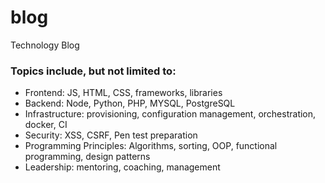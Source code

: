 # blog
Technology Blog

### Topics include, but not limited to:
- Frontend: JS, HTML, CSS, frameworks, libraries
- Backend: Node, Python, PHP, MYSQL, PostgreSQL
- Infrastructure: provisioning, configuration management, orchestration, docker, CI
- Security: XSS, CSRF, Pen test preparation
- Programming Principles: Algorithms, sorting, OOP, functional programming, design patterns
- Leadership: mentoring, coaching, management
